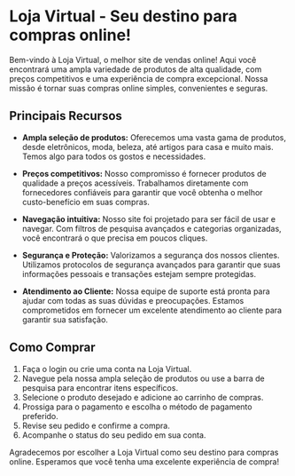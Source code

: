 # Loja Virtual - Seu destino para compras online!

Bem-vindo à Loja Virtual, o melhor site de vendas online! Aqui você encontrará uma ampla variedade de produtos de alta qualidade, com preços competitivos e uma experiência de compra excepcional. Nossa missão é tornar suas compras online simples, convenientes e seguras.

## Principais Recursos

- **Ampla seleção de produtos:** Oferecemos uma vasta gama de produtos, desde eletrônicos, moda, beleza, até artigos para casa e muito mais. Temos algo para todos os gostos e necessidades.

- **Preços competitivos:** Nosso compromisso é fornecer produtos de qualidade a preços acessíveis. Trabalhamos diretamente com fornecedores confiáveis para garantir que você obtenha o melhor custo-benefício em suas compras.

- **Navegação intuitiva:** Nosso site foi projetado para ser fácil de usar e navegar. Com filtros de pesquisa avançados e categorias organizadas, você encontrará o que precisa em poucos cliques.

- **Segurança e Proteção:** Valorizamos a segurança dos nossos clientes. Utilizamos protocolos de segurança avançados para garantir que suas informações pessoais e transações estejam sempre protegidas.

- **Atendimento ao Cliente:** Nossa equipe de suporte está pronta para ajudar com todas as suas dúvidas e preocupações. Estamos comprometidos em fornecer um excelente atendimento ao cliente para garantir sua satisfação.

## Como Comprar

1. Faça o login ou crie uma conta na Loja Virtual.
2. Navegue pela nossa ampla seleção de produtos ou use a barra de pesquisa para encontrar itens específicos.
3. Selecione o produto desejado e adicione ao carrinho de compras.
4. Prossiga para o pagamento e escolha o método de pagamento preferido.
5. Revise seu pedido e confirme a compra.
6. Acompanhe o status do seu pedido em sua conta.

Agradecemos por escolher a Loja Virtual como seu destino para compras online. Esperamos que você tenha uma excelente experiência de compra!
